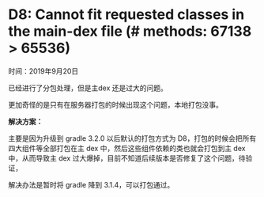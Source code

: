 
# D8: Cannot fit requested classes in the main-dex file (# methods: 67138 > 65536)

时间：2019年9月20日

已经进行了分包处理，但是主dex 还是过大的问题。

更加奇怪的是只有在服务器打包的时候出现这个问题，本地打包没事。

**解决方案：**

主要是因为升级到 gradle 3.2.0 以后默认的打包方式为 D8，打包的时候会把所有四大组件等全部打包在主 dex 中，然后这些组件依赖的类也就会打包到主 dex 中，从而导致主 dex 过大爆掉，目前不知道后续版本是否修复了这个问题，待验证，

解决办法是暂时将 gradle 降到 3.1.4，可以打包通过。